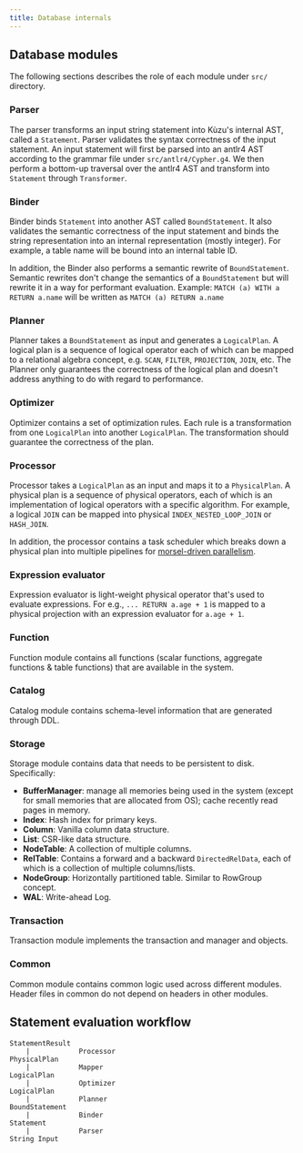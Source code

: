 ```yaml
---
title: Database internals
---
```


## Database modules

The following sections describes the role of each module under `src/` directory.

### Parser

The parser transforms an input string statement into Kùzu's internal AST, called a `Statement`. Parser validates the syntax correctness of the input statement. An input statement will first be parsed into an antlr4 AST according to the grammar file under `src/antlr4/Cypher.g4`. We then perform a bottom-up traversal over the antlr4 AST and transform into `Statement` through `Transformer`.

### Binder

Binder binds `Statement` into another AST called `BoundStatement`. It also validates the semantic correctness of the input statement and binds the string representation into an internal representation (mostly integer). For example, a table name will be bound into an internal table ID.

In addition, the Binder also performs a semantic rewrite of `BoundStatement`. Semantic rewrites don't change the semantics of a `BoundStatement` but will rewrite it in a way for performant evaluation. Example: `MATCH (a) WITH a RETURN a.name` will be written as `MATCH (a) RETURN a.name`

### Planner

Planner takes a `BoundStatement` as input and generates a `LogicalPlan`. A logical plan is a sequence of logical operator each of which can be mapped to a relational algebra concept, e.g. `SCAN`, `FILTER`, `PROJECTION`, `JOIN`, etc. The Planner only guarantees the correctness of the logical plan and doesn't address anything to do with regard to performance.

### Optimizer

Optimizer contains a set of optimization rules. Each rule is a transformation from one `LogicalPlan` into another `LogicalPlan`. The transformation should guarantee the correctness of the plan.

### Processor

Processor takes a `LogicalPlan` as an input and maps it to a `PhysicalPlan`. A physical plan is a sequence of physical operators, each of which is an implementation of logical operators with a specific algorithm. For example, a logical `JOIN` can be mapped into physical `INDEX_NESTED_LOOP_JOIN` or `HASH_JOIN`.

In addition, the processor contains a task scheduler which breaks down a physical plan into multiple pipelines for [morsel-driven parallelism](./execution.md).

### Expression evaluator

Expression evaluator is light-weight physical operator that's used to evaluate expressions. For e.g., `... RETURN a.age + 1` is mapped to a physical projection with an expression evaluator for `a.age + 1`.

### Function

Function module contains all functions (scalar functions, aggregate functions & table functions) that are available in the system.

### Catalog

Catalog module contains schema-level information that are generated through DDL.

### Storage

Storage module contains data that needs to be persistent to disk. Specifically:

- **BufferManager**: manage all memories being used in the system (except for small memories that are allocated from OS); cache recently read pages in memory.
- **Index**: Hash index for primary keys.
- **Column**: Vanilla column data structure.
- **List**: CSR-like data structure.
- **NodeTable**: A collection of multiple columns.
- **RelTable**: Contains a forward and a backward `DirectedRelData`, each of which is a collection of multiple columns/lists.
- **NodeGroup**: Horizontally partitioned table. Similar to RowGroup concept.
- **WAL**: Write-ahead Log.

### Transaction

Transaction module implements the transaction and manager and objects.

### Common

Common module contains common logic used across different modules. Header files in common do not depend on headers in other modules.

## Statement evaluation workflow

```
StatementResult
    |            Processor
PhysicalPlan
    |            Mapper
LogicalPlan
    |            Optimizer
LogicalPlan
    |            Planner
BoundStatement
    |            Binder
Statement  
    |            Parser
String Input
```
